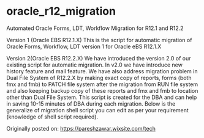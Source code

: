# oracle_r12_migration
Automated Oracle Forms, LDT, Workflow Migration for R12.1 and R12.2

Version 1 (Oracle EBS R12.1.X)
This is the script for automatic migration of Oracle Forms, Workflow, LDT version 1 for Oracle eBS R12.1.X

Version 2(Oracle EBS R12.2.X)
We have introduced the version 2.0 of our existing script for automatic migration. In v2.0 we have introduce new history feature and mail feature. We have also address migration problem in Dual File System of R12.2.X by making exact copy of reports, forms (both fmx and fmb) to PATCH file system after the migration from RUN file system and also keeping backup copy of these reports and fmx and fmb to location other than Dual File System. This script is created for the DBA and can help in saving 10-15 minutes of DBA during each migration. Below is the generalize of migration shell script you can edit as per your requirement (knowledge of shell script required).

Originally posted on:
https://pareshzawar.wixsite.com/tech
